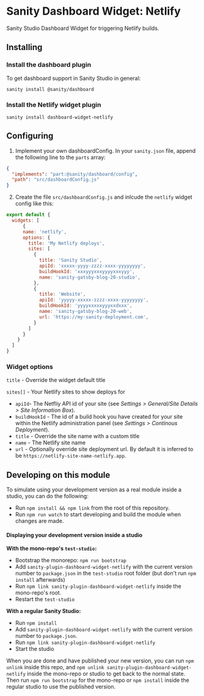 # Sanity Dashboard Widget: Netlify

Sanity Studio Dashboard Widget for triggering Netlify builds.

## Installing

### Install the dashboard plugin
To get dashboard support in Sanity Studio in general:

`sanity install @sanity/dashboard`

### Install the Netlify widget plugin

`sanity install dashboard-widget-netlify`

## Configuring

1. Implement your own dashboardConfig. In your `sanity.json` file, append the following line to the `parts` array:

  ```json
  {
    "implements": "part:@sanity/dashboard/config",
    "path": "src/dashboardConfig.js"
  }
  ```

2. Create the file `src/dashboardConfig.js` and inlcude the `netlify` widget config like this:

  ```js
  export default {
    widgets: [
        {
        name: 'netlify',
        options: {
          title: 'My Netlify deploys',
          sites: [
            {
              title: 'Sanity Studio',
              apiId: 'xxxxx-yyyy-zzzz-xxxx-yyyyyyyy',
              buildHookId: 'xxxyyyxxxyyyyxxxyyy',
              name: 'sanity-gatsby-blog-20-studio',
            },
            {
              title: 'Website',
              apiId: 'yyyyy-xxxxx-zzzz-xxxx-yyyyyyyy',
              buildHookId: 'yyyyxxxxxyyyxxdxxx',
              name: 'sanity-gatsby-blog-20-web',
              url: 'https://my-sanity-deployment.com',
            }
          ]
        }
      }
    ]
  }
  ```
### Widget options
`title` - Override the widget default title

`sites[]` - Your Netlify sites to show deploys for
  - `apiId`- The Netfliy API id of your site (see *Settings > General/Site Details >  Site Information Box*).
  - `buildHookId` - The id of a build hook you have created for your site within the Netlify administration panel (see *Settings > Continous Deployment*).
  - `title` - Override the site name with a custom title
  - `name` - The Netlify site name
  - `url` - Optionally override site deployment url. By default it is inferred to be `https://netlify-site-name-netlify.app`.

## Developing on this module

To simulate using your development version as a real module inside a studio, you can do the following:

* Run `npm install && npm link` from the root of this repository.
* Run `npm run watch` to start developing and build the module when changes are made.

#### Displaying your development version inside a studio

**With the mono-repo's `test-studio`:**

  * Bootstrap the monorepo: `npm run bootstrap`
  * Add `sanity-plugin-dashboard-widget-netlify` with the current version number to `package.json` in the `test-studio` root folder (but don't run `npm install` afterwards)
  * Run `npm link sanity-plugin-dashboard-widget-netlify` inside the mono-repo's root.
  * Restart the `test-studio`

**With a regular Sanity Studio:**
  * Run `npm install`
  * Add `sanity-plugin-dashboard-widget-netlify` with the current version number to `package.json`.
  * Run `npm link sanity-plugin-dashboard-widget-netlify`
  * Start the studio

When you are done and have published your new version, you can run `npm unlink` inside this repo, and `npm unlink sanity-plugin-dashboard-widget-netlify` inside the mono-repo or studio to get back to the normal state. Then run `npm run bootstrap` for the mono-repo or `npm install` inside the regular studio to use the published version.
